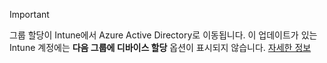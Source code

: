 >[!Important]
>그룹 할당이 Intune에서 Azure Active Directory로 이동됩니다. 이 업데이트가 있는 Intune 계정에는 **다음 그룹에 디바이스 할당** 옵션이 표시되지 않습니다. [자세한 정보](/intune-classic/deploy-use/ios-device-enrollment-program-in-microsoft-intune#changes-to-intune-group-assignments)
